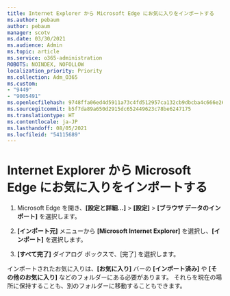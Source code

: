 ```yaml
---
title: Internet Explorer から Microsoft Edge にお気に入りをインポートする
ms.author: pebaum
author: pebaum
manager: scotv
ms.date: 03/30/2021
ms.audience: Admin
ms.topic: article
ms.service: o365-administration
ROBOTS: NOINDEX, NOFOLLOW
localization_priority: Priority
ms.collection: Adm_O365
ms.custom:
- "9449"
- "9005491"
ms.openlocfilehash: 9748ffa06ed4d5911a73c4fd512957ca132cb9dbcba4c666e263d332a50ac727
ms.sourcegitcommit: b5f7da89a650d2915dc652449623c78be6247175
ms.translationtype: HT
ms.contentlocale: ja-JP
ms.lasthandoff: 08/05/2021
ms.locfileid: "54115689"
---
```

# <a name="import-favorites-from-internet-explorer-to-microsoft-edge"></a>Internet Explorer から Microsoft Edge にお気に入りをインポートする

1. Microsoft Edge を開き、**[設定と詳細...]** > **[設定]** > **[ブラウザ データのインポート]** を選択します。

1. **[インポート元]** メニューから **[Microsoft Internet Explorer]** を選択し、**[インポート]** を選択します。

1. **[すべて完了]** ダイアログ ボックスで、[完了] を選択します。

インポートされたお気に入りは、**[お気に入り]** バーの **[インポート済み]** や **[その他のお気に入り]** などのフォルダーにある必要があります。 それらを現在の場所に保持することも、別のフォルダーに移動することもできます。